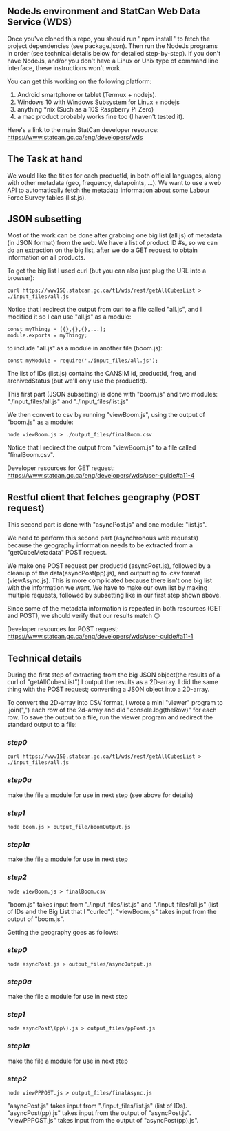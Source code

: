 ## NodeJs environment and StatCan Web Data Service (WDS)

Once you've cloned this repo, you should run ' npm install ' to fetch the project dependencies (see package.json).
Then run the NodeJs programs in order (see technical details below for detailed step-by-step). If you don't have NodeJs, and/or you don't have a Linux or Unix type of command line interface, these instructions won't work.

You can get this working on the following platform:

1. Android smartphone or tablet (Termux + nodejs).
2. Windows 10 with Windows Subsystem for Linux + nodejs
3. anything \*nix (Such as a 10$ Raspberry Pi Zero)
4. a mac product probably works fine too (I haven't tested it).

Here's a link to the main StatCan developer resource: https://www.statcan.gc.ca/eng/developers/wds

## The Task at hand

We would like the titles for each productId, in both official languages, along with other metadata (geo, frequency, datapoints, ...). We want to use a web API to automatically fetch the metadata information about some Labour Force Survey tables (list.js). 

## JSON subsetting

Most of the work can be done after grabbing one big list (all.js) of metadata (in JSON format) from the web. We have a list of product ID #s, so we can do an extraction on the big list, after we do a GET request to obtain information on all products.

To get the big list I used curl (but you can also just plug the URL into a browser):
```
curl https://www150.statcan.gc.ca/t1/wds/rest/getAllCubesList > ./input_files/all.js
```
Notice that I redirect the output from curl to a file called "all.js", and I modified it so I can use "all.js" as a module:
```
const myThingy = [{},{},{},...];
module.exports = myThingy;
```
to include "all.js" as a module in another file (boom.js):
```
const myModule = require('./input_files/all.js');
```

The list of IDs (list.js) contains the CANSIM id, productId, freq, and archivedStatus (but we'll only use the productId).

This first part (JSON subsetting) is done with "boom.js" and two modules: "./input_files/all.js" and "./input_files/list.js"

We then convert to csv by running "viewBoom.js", using the output of "boom.js" as a module:
```
node viewBoom.js > ./output_files/finalBoom.csv
```
Notice that I redirect the output from "viewBoom.js" to a file called "finalBoom.csv".

Developer resources for GET request: https://www.statcan.gc.ca/eng/developers/wds/user-guide#a11-4

## Restful client that fetches geography (POST request)

This second part is done with "asyncPost.js" and one module: "list.js".

We need to perform this second part (asynchronous web requests) because the geography information needs to be extracted from a "getCubeMetadata" POST request.

We make one POST request per productId (asyncPost.js), followed by a cleanup of the data(asyncPost(pp).js), and outputting to .csv format (viewAsync.js). This is more complicated because there isn't one big list with the information we want. We have to make our own list by making multiple requests, followed by subsetting like in our first step shown above.

Since some of the metadata information is repeated in both resources (GET and POST), we should verify that our results match 😊

Developer resources for POST request: https://www.statcan.gc.ca/eng/developers/wds/user-guide#a11-1

## Technical details

During the first step of extracting from the big JSON object(the results of a curl of "getAllCubesList") I output the results as a 2D-array. I did the same thing with the POST request; converting a JSON object into a 2D-array.

To convert the 2D-array into CSV format, I wrote a mini "viewer" program to .join(",") each row of the 2d-array and did "console.log(theRow)" for each row. To save the output to a file, run the viewer program and redirect the standard output to a file:

### *step0*
```
curl https://www150.statcan.gc.ca/t1/wds/rest/getAllCubesList > ./input_files/all.js
```
### *step0a* 
make the file a module for use in next step (see above for details)

### *step1* 
```
node boom.js > output_file/boomOutput.js
```
### *step1a* 
make the file a module for use in next step

### *step2*
```
node viewBoom.js > finalBoom.csv
 ```
"boom.js" takes input from "./input_files/list.js" and "./input_files/all.js" (list of IDs and the Big List that I "curled").
"viewBoom.js" takes input from the output of "boom.js".

Getting the geography goes as follows:

### *step0*
```
node asyncPost.js > output_files/asyncOutput.js
```
### *step0a* 
make the file a module for use in next step
### *step1*
```
node asyncPost\(pp\).js > output_files/ppPost.js
```
### *step1a* 
make the file a module for use in next step

### *step2*
```
node viewPPPOST.js > output_files/finalAsync.js
```
"asyncPost.js" takes input from "./input_files/list.js" (list of IDs).
"asyncPost(pp).js" takes input from the output of "asyncPost.js".
"viewPPPOST.js" takes input from the output of "asyncPost(pp).js".
